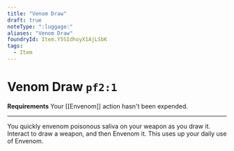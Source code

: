 ```yaml
---
title: "Venom Draw"
draft: true
noteType: ":luggage:"
aliases: "Venom Draw"
foundryId: Item.Y5SIdhoyX1AjLSbK
tags:
  - Item
---
```


# Venom Draw `pf2:1`

**Requirements** Your [[Envenom]] action hasn't been expended.

* * *

You quickly envenom poisonous saliva on your weapon as you draw it. Interact to draw a weapon, and then Envenom it. This uses up your daily use of Envenom.
